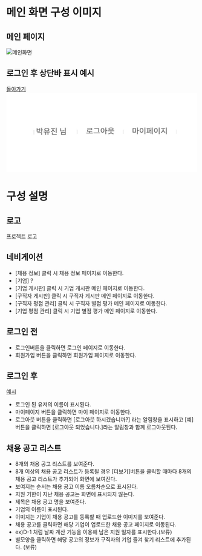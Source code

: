 # 메인 화면 구성 이미지

## 메인 페이지
![메인화면](images/메인페이지-6.jpg)

## 로그인 후 상단바 표시 예시
[돌아가기](#로그인-후)
![메인화면](images/afterLogin.jpg)

# 구성 설명

## 로고
프로젝트 로고

## 네비게이션
- [채용 정보] 클릭 시 채용 정보 페이지로 이동한다.
- [기업] ? 
- [기업 게시판] 클릭 시 기업 게시판 메인 페이지로 이동한다.
- [구직자 게시판] 클릭 시 구직자 게시판 메인 페이지로 이동한다.
- [구직자 평점 관리] 클릭 시 구직자 별점 평가 메인 페이지로 이동한다.
- [기업 평점 관리] 클릭 시 기업 별점 평가 메인 페이지로 이동한다.
  
## 로그인 전
- 로그인버튼을 클릭하면 로그인 페이지로 이동한다. 
- 회원가입 버튼을 클릭하면 회원가입 페이지로 이동한다.

## 로그인 후
[예시](#로그인-후-상단바-표시-예시)
- 로그인 된 유저의 이름이 표시된다.
- 마이페이지 버튼을 클릭하면 마이 페이지로 이동한다.
- 로그아웃 버튼을 클릭하면 [로그아웃 하시겠습니까?] 라는 알림창을 표시하고 [예]버튼을 클릭하면 [로그아웃 되었습니다.]라는 알림창과 함께 로그아웃된다.
  
## 채용 공고 리스트
- 8개의 채용 공고 리스트를 보여준다.
- 8개 이상의 채용 공고 리스트가 등록될 경우 [더보기]버튼을 클릭할 때마다 8개의 채용 공고 리스트가 추가되어 화면에 보여진다. 
- 보여지는 순서는 채용 공고 이름 오름차순으로 표시된다.
- 지원 기한이 지난 채용 공고는 화면에 표시되지 않는다. 
- 제목은 채용 공고 명을 보여준다.
- 기업의 이름이 표시된다.
- 이미지는 기업이 채용 공고를 등록할 때 업로드한 이미지를 보여준다.
- 채용 공고를 클릭하면 해당 기업이 업로드한 채용 공고 페이지로 이동된다.
- ex)D-1 처럼  날짜 계산 기능을 이용해 남은 지원 일자를 표시한다.(보류)
- 별모양을 클릭하면 해당 공고의 정보가 구직자의 기업 즐겨 찾기 리스트에 추가된다. (보류)


